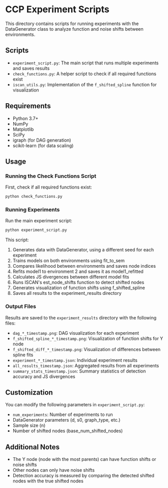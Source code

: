 # CCP Experiment Scripts

This directory contains scripts for running experiments with the DataGenerator class to analyze function and noise shifts between environments.

## Scripts

- `experiment_script.py`: The main script that runs multiple experiments and saves results
- `check_functions.py`: A helper script to check if all required functions exist
- `iscan_utils.py`: Implementation of the `f_shifted_spline` function for visualization

## Requirements

- Python 3.7+
- NumPy
- Matplotlib
- SciPy
- igraph (for DAG generation)
- scikit-learn (for data scaling)

## Usage

### Running the Check Functions Script

First, check if all required functions exist:

```bash
python check_functions.py
```

### Running Experiments

Run the main experiment script:

```bash
python experiment_script.py
```

This script:
1. Generates data with DataGenerator, using a different seed for each experiment 
2. Trains models on both environments using fit_to_sem
3. Compares likelihood between environments and saves node indices
4. Refits model1 to environment 2 and saves it as model1_refitted
5. Calculates JS divergences between different model fits
6. Runs ISCAN's est_node_shifts function to detect shifted nodes
7. Generates visualization of function shifts using f_shifted_spline
8. Saves all results to the experiment_results directory

### Output Files

Results are saved to the `experiment_results` directory with the following files:

- `dag_*_timestamp.png`: DAG visualization for each experiment
- `f_shifted_spline_*_timestamp.png`: Visualization of function shifts for Y node
- `f_shifted_diff_*_timestamp.png`: Visualization of differences between spline fits
- `experiment_*_timestamp.json`: Individual experiment results
- `all_results_timestamp.json`: Aggregated results from all experiments
- `summary_stats_timestamp.json`: Summary statistics of detection accuracy and JS divergences

## Customization

You can modify the following parameters in `experiment_script.py`:
- `num_experiments`: Number of experiments to run
- DataGenerator parameters (d, s0, graph_type, etc.)
- Sample size (n)
- Number of shifted nodes (base_num_shifted_nodes)

## Additional Notes

- The Y node (node with the most parents) can have function shifts or noise shifts
- Other nodes can only have noise shifts
- Detection accuracy is measured by comparing the detected shifted nodes with the true shifted nodes 